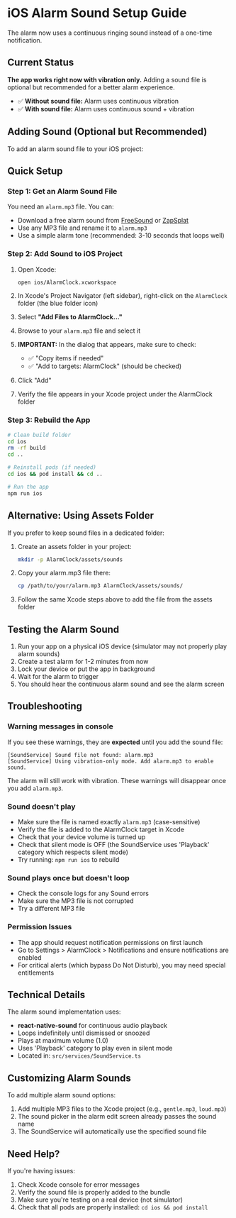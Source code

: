 # iOS Alarm Sound Setup Guide

The alarm now uses a continuous ringing sound instead of a one-time notification.

## Current Status

**The app works right now with vibration only.** Adding a sound file is optional but recommended for a better alarm experience.

- ✅ **Without sound file:** Alarm uses continuous vibration
- ✅ **With sound file:** Alarm uses continuous sound + vibration

## Adding Sound (Optional but Recommended)

To add an alarm sound file to your iOS project:

## Quick Setup

### Step 1: Get an Alarm Sound File
You need an `alarm.mp3` file. You can:
- Download a free alarm sound from [FreeSound](https://freesound.org) or [ZapSplat](https://www.zapsplat.com)
- Use any MP3 file and rename it to `alarm.mp3`
- Use a simple alarm tone (recommended: 3-10 seconds that loops well)

### Step 2: Add Sound to iOS Project

1. Open Xcode:
   ```bash
   open ios/AlarmClock.xcworkspace
   ```

2. In Xcode's Project Navigator (left sidebar), right-click on the `AlarmClock` folder (the blue folder icon)

3. Select **"Add Files to AlarmClock..."**

4. Browse to your `alarm.mp3` file and select it

5. **IMPORTANT:** In the dialog that appears, make sure to check:
   - ✅ "Copy items if needed"
   - ✅ "Add to targets: AlarmClock" (should be checked)

6. Click "Add"

7. Verify the file appears in your Xcode project under the AlarmClock folder

### Step 3: Rebuild the App

```bash
# Clean build folder
cd ios
rm -rf build
cd ..

# Reinstall pods (if needed)
cd ios && pod install && cd ..

# Run the app
npm run ios
```

## Alternative: Using Assets Folder

If you prefer to keep sound files in a dedicated folder:

1. Create an assets folder in your project:
   ```bash
   mkdir -p AlarmClock/assets/sounds
   ```

2. Copy your alarm.mp3 file there:
   ```bash
   cp /path/to/your/alarm.mp3 AlarmClock/assets/sounds/
   ```

3. Follow the same Xcode steps above to add the file from the assets folder

## Testing the Alarm Sound

1. Run your app on a physical iOS device (simulator may not properly play alarm sounds)
2. Create a test alarm for 1-2 minutes from now
3. Lock your device or put the app in background
4. Wait for the alarm to trigger
5. You should hear the continuous alarm sound and see the alarm screen

## Troubleshooting

### Warning messages in console
If you see these warnings, they are **expected** until you add the sound file:
```
[SoundService] Sound file not found: alarm.mp3
[SoundService] Using vibration-only mode. Add alarm.mp3 to enable sound.
```

The alarm will still work with vibration. These warnings will disappear once you add `alarm.mp3`.

### Sound doesn't play
- Make sure the file is named exactly `alarm.mp3` (case-sensitive)
- Verify the file is added to the AlarmClock target in Xcode
- Check that your device volume is turned up
- Check that silent mode is OFF (the SoundService uses 'Playback' category which respects silent mode)
- Try running: `npm run ios` to rebuild

### Sound plays once but doesn't loop
- Check the console logs for any Sound errors
- Make sure the MP3 file is not corrupted
- Try a different MP3 file

### Permission Issues
- The app should request notification permissions on first launch
- Go to Settings > AlarmClock > Notifications and ensure notifications are enabled
- For critical alerts (which bypass Do Not Disturb), you may need special entitlements

## Technical Details

The alarm sound implementation uses:
- **react-native-sound** for continuous audio playback
- Loops indefinitely until dismissed or snoozed
- Plays at maximum volume (1.0)
- Uses 'Playback' category to play even in silent mode
- Located in: `src/services/SoundService.ts`

## Customizing Alarm Sounds

To add multiple alarm sound options:

1. Add multiple MP3 files to the Xcode project (e.g., `gentle.mp3`, `loud.mp3`)
2. The sound picker in the alarm edit screen already passes the sound name
3. The SoundService will automatically use the specified sound file

## Need Help?

If you're having issues:
1. Check Xcode console for error messages
2. Verify the sound file is properly added to the bundle
3. Make sure you're testing on a real device (not simulator)
4. Check that all pods are properly installed: `cd ios && pod install`
